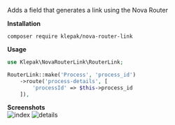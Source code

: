 Adds a field that generates a link using the Nova Router

**Installation**
```
composer require klepak/nova-router-link
```

**Usage**
```php
use Klepak\NovaRouterLink\RouterLink;

RouterLink::make('Process', 'process_id')
    ->route('process-details', [
        'processId' => $this->process_id
    ]),
```
**Screenshots**  
![index](https://raw.githubusercontent.com/klepak/nova-router-link/master/docs/index.png)
![details](https://raw.githubusercontent.com/klepak/nova-router-link/master/docs/details.png)
